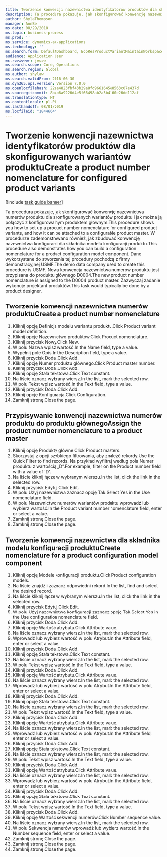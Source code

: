 ```yaml
---
title: Tworzenie konwencji nazewnictwa identyfikatorów produktów dla skonfigurowanych wariantów produktu
description: Ta procedura pokazuje, jak skonfigurować konwencję nazewnictwa numerów produktu dla skonfigurowanych wariantów produktu i jak można ją połączyć z konfigurowalnym produktem głównym.
author: ShylaThompson
manager: AnnBe
ms.date: 08/29/2018
ms.topic: business-process
ms.prod: ''
ms.service: dynamics-ax-applications
ms.technology: ''
ms.search.form: DefaultDashboard, EcoResProductVariantMaintainWorkspace, EcoResNomenclature, EcoResProductListPage, EcoResProductDetails, PCProductConfigurationModelListPage, PCProductConfigurationModelDetails
audience: Application User
ms.reviewer: josaw
ms.search.scope: Core, Operations
ms.search.region: Global
ms.author: shylaw
ms.search.validFrom: 2016-06-30
ms.dyn365.ops.version: Version 7.0.0
ms.openlocfilehash: 22aa4823fbf43b29a8fd9661645e8563c07e437d
ms.sourcegitcommit: 8b4b6a9226d4e5f66498ab2a5b4160e26dd112af
ms.translationtype: HT
ms.contentlocale: pl-PL
ms.lasthandoff: 08/01/2019
ms.locfileid: "1844664"
---
```

# <a name="create-a-product-number-nomenclature-for-configured-product-variants"></a><span data-ttu-id="b019a-103">Tworzenie konwencji nazewnictwa identyfikatorów produktów dla skonfigurowanych wariantów produktu</span><span class="sxs-lookup"><span data-stu-id="b019a-103">Create a product number nomenclature for configured product variants</span></span>

[!include [task guide banner](../../includes/task-guide-banner.md)]

<span data-ttu-id="b019a-104">Ta procedura pokazuje, jak skonfigurować konwencję nazewnictwa numerów produktu dla skonfigurowanych wariantów produktu i jak można ją połączyć z konfigurowalnym produktem głównym.</span><span class="sxs-lookup"><span data-stu-id="b019a-104">This procedure shows you how to set up a product number nomenclature for configured product variants, and how it can be attached to a configurable product master.</span></span> <span data-ttu-id="b019a-105">W procedurze zademonstrowano również, jak zbudować konwencję nazewnictwa konfiguracji dla składnika modelu konfiguracji produktu.</span><span class="sxs-lookup"><span data-stu-id="b019a-105">This procedure also demonstrates how you can build a configuration nomenclature for a product configuration model component.</span></span> <span data-ttu-id="b019a-106">Dane wykorzystane do stworzenia tej procedury pochodzą z firmy demonstracyjnej USMF.</span><span class="sxs-lookup"><span data-stu-id="b019a-106">The demo data company used to create this procedure is USMF.</span></span> <span data-ttu-id="b019a-107">Nowa konwencja nazewnictwa numerów produktu jest przypisana do produktu głównego D0004.</span><span class="sxs-lookup"><span data-stu-id="b019a-107">The new product number nomenclature is assigned to the D0004 product master.</span></span> <span data-ttu-id="b019a-108">Zazwyczaj zadanie wykonuje projektant produktów.</span><span class="sxs-lookup"><span data-stu-id="b019a-108">This task would typically be done by a product designer.</span></span>


## <a name="create-a-product-number-nomenclature"></a><span data-ttu-id="b019a-109">Tworzenie konwencji nazewnictwa numerów produktu</span><span class="sxs-lookup"><span data-stu-id="b019a-109">Create a product number nomenclature</span></span>
1. <span data-ttu-id="b019a-110">Kliknij opcję Definicja modelu wariantu produktu.</span><span class="sxs-lookup"><span data-stu-id="b019a-110">Click Product variant model definition.</span></span>
2. <span data-ttu-id="b019a-111">Kliknij opcję Nazewnictwo produktów.</span><span class="sxs-lookup"><span data-stu-id="b019a-111">Click Product nomenclature.</span></span>
3. <span data-ttu-id="b019a-112">Kliknij przycisk Nowy.</span><span class="sxs-lookup"><span data-stu-id="b019a-112">Click New.</span></span>
4. <span data-ttu-id="b019a-113">W polu Nazwa wpisz wartość.</span><span class="sxs-lookup"><span data-stu-id="b019a-113">In the Name field, type a value.</span></span>
5. <span data-ttu-id="b019a-114">Wypełnij pole Opis.</span><span class="sxs-lookup"><span data-stu-id="b019a-114">In the Description field, type a value.</span></span>
6. <span data-ttu-id="b019a-115">Kliknij przycisk Dodaj.</span><span class="sxs-lookup"><span data-stu-id="b019a-115">Click Add.</span></span>
7. <span data-ttu-id="b019a-116">Kliknij opcję Numer produktu głównego.</span><span class="sxs-lookup"><span data-stu-id="b019a-116">Click Product master number.</span></span>
8. <span data-ttu-id="b019a-117">Kliknij przycisk Dodaj.</span><span class="sxs-lookup"><span data-stu-id="b019a-117">Click Add.</span></span>
9. <span data-ttu-id="b019a-118">Kliknij opcję Stała tekstowa.</span><span class="sxs-lookup"><span data-stu-id="b019a-118">Click Text constant.</span></span>
10. <span data-ttu-id="b019a-119">Na liście oznacz wybrany wiersz.</span><span class="sxs-lookup"><span data-stu-id="b019a-119">In the list, mark the selected row.</span></span>
11. <span data-ttu-id="b019a-120">W polu Tekst wpisz wartość.</span><span class="sxs-lookup"><span data-stu-id="b019a-120">In the Text field, type a value.</span></span>
12. <span data-ttu-id="b019a-121">Kliknij przycisk Dodaj.</span><span class="sxs-lookup"><span data-stu-id="b019a-121">Click Add.</span></span>
13. <span data-ttu-id="b019a-122">Kliknij opcję Konfiguracja.</span><span class="sxs-lookup"><span data-stu-id="b019a-122">Click Configuration.</span></span>
14. <span data-ttu-id="b019a-123">Zamknij stronę.</span><span class="sxs-lookup"><span data-stu-id="b019a-123">Close the page.</span></span>

## <a name="assign-the-product-number-nomenclature-to-a-product-master"></a><span data-ttu-id="b019a-124">Przypisywanie konwencji nazewnictwa numerów produktu do produktu głównego</span><span class="sxs-lookup"><span data-stu-id="b019a-124">Assign the product number nomenclature to a product master</span></span>
1. <span data-ttu-id="b019a-125">Kliknij opcję Produkty główne.</span><span class="sxs-lookup"><span data-stu-id="b019a-125">Click Product masters.</span></span>
2. <span data-ttu-id="b019a-126">Skorzystaj z opcji szybkiego filtrowania, aby znaleźć rekordy.</span><span class="sxs-lookup"><span data-stu-id="b019a-126">Use the Quick Filter to find records.</span></span> <span data-ttu-id="b019a-127">Na przykład wyfiltruj według pola Numer produktu z wartością „D”.</span><span class="sxs-lookup"><span data-stu-id="b019a-127">For example, filter on the Product number field with a value of 'D'.</span></span>
3. <span data-ttu-id="b019a-128">Na liście kliknij łącze w wybranym wierszu.</span><span class="sxs-lookup"><span data-stu-id="b019a-128">In the list, click the link in the selected row.</span></span>
4. <span data-ttu-id="b019a-129">Kliknij przycisk Edytuj.</span><span class="sxs-lookup"><span data-stu-id="b019a-129">Click Edit.</span></span>
5. <span data-ttu-id="b019a-130">W polu Użyj nazewnictwa zaznacz opcję Tak.</span><span class="sxs-lookup"><span data-stu-id="b019a-130">Select Yes in the Use nomenclature field.</span></span>
6. <span data-ttu-id="b019a-131">W polu Nazewnictwo numerów wariantów produktu wprowadź lub wybierz wartość.</span><span class="sxs-lookup"><span data-stu-id="b019a-131">In the Product variant number nomenclature field, enter or select a value.</span></span>
7. <span data-ttu-id="b019a-132">Zamknij stronę.</span><span class="sxs-lookup"><span data-stu-id="b019a-132">Close the page.</span></span>
8. <span data-ttu-id="b019a-133">Zamknij stronę.</span><span class="sxs-lookup"><span data-stu-id="b019a-133">Close the page.</span></span>

## <a name="create-nomenclature-for-a-product-configuration-model-component"></a><span data-ttu-id="b019a-134">Tworzenie konwencji nazewnictwa dla składnika modelu konfiguracji produktu</span><span class="sxs-lookup"><span data-stu-id="b019a-134">Create nomenclature for a product configuration model component</span></span>
1. <span data-ttu-id="b019a-135">Kliknij opcję Modele konfiguracji produktu.</span><span class="sxs-lookup"><span data-stu-id="b019a-135">Click Product configuration models.</span></span>
2. <span data-ttu-id="b019a-136">Na liście znajdź i zaznacz odpowiedni rekord.</span><span class="sxs-lookup"><span data-stu-id="b019a-136">In the list, find and select the desired record.</span></span>
3. <span data-ttu-id="b019a-137">Na liście kliknij łącze w wybranym wierszu.</span><span class="sxs-lookup"><span data-stu-id="b019a-137">In the list, click the link in the selected row.</span></span>
4. <span data-ttu-id="b019a-138">Kliknij przycisk Edytuj.</span><span class="sxs-lookup"><span data-stu-id="b019a-138">Click Edit.</span></span>
5. <span data-ttu-id="b019a-139">W polu Użyj nazewnictwa konfiguracji zaznacz opcję Tak.</span><span class="sxs-lookup"><span data-stu-id="b019a-139">Select Yes in the Use configuration nomenclature field.</span></span>
6. <span data-ttu-id="b019a-140">Kliknij przycisk Dodaj.</span><span class="sxs-lookup"><span data-stu-id="b019a-140">Click Add.</span></span>
7. <span data-ttu-id="b019a-141">Kliknij opcję Wartość atrybutu.</span><span class="sxs-lookup"><span data-stu-id="b019a-141">Click Attribute value.</span></span>
8. <span data-ttu-id="b019a-142">Na liście oznacz wybrany wiersz.</span><span class="sxs-lookup"><span data-stu-id="b019a-142">In the list, mark the selected row.</span></span>
9. <span data-ttu-id="b019a-143">Wprowadź lub wybierz wartość w polu Atrybut.</span><span class="sxs-lookup"><span data-stu-id="b019a-143">In the Attribute field, enter or select a value.</span></span>
10. <span data-ttu-id="b019a-144">Kliknij przycisk Dodaj.</span><span class="sxs-lookup"><span data-stu-id="b019a-144">Click Add.</span></span>
11. <span data-ttu-id="b019a-145">Kliknij opcję Stała tekstowa.</span><span class="sxs-lookup"><span data-stu-id="b019a-145">Click Text constant.</span></span>
12. <span data-ttu-id="b019a-146">Na liście oznacz wybrany wiersz.</span><span class="sxs-lookup"><span data-stu-id="b019a-146">In the list, mark the selected row.</span></span>
13. <span data-ttu-id="b019a-147">W polu Tekst wpisz wartość.</span><span class="sxs-lookup"><span data-stu-id="b019a-147">In the Text field, type a value.</span></span>
14. <span data-ttu-id="b019a-148">Kliknij przycisk Dodaj.</span><span class="sxs-lookup"><span data-stu-id="b019a-148">Click Add.</span></span>
15. <span data-ttu-id="b019a-149">Kliknij opcję Wartość atrybutu.</span><span class="sxs-lookup"><span data-stu-id="b019a-149">Click Attribute value.</span></span>
16. <span data-ttu-id="b019a-150">Na liście oznacz wybrany wiersz.</span><span class="sxs-lookup"><span data-stu-id="b019a-150">In the list, mark the selected row.</span></span>
17. <span data-ttu-id="b019a-151">Wprowadź lub wybierz wartość w polu Atrybut.</span><span class="sxs-lookup"><span data-stu-id="b019a-151">In the Attribute field, enter or select a value.</span></span>
18. <span data-ttu-id="b019a-152">Kliknij przycisk Dodaj.</span><span class="sxs-lookup"><span data-stu-id="b019a-152">Click Add.</span></span>
19. <span data-ttu-id="b019a-153">Kliknij opcję Stała tekstowa.</span><span class="sxs-lookup"><span data-stu-id="b019a-153">Click Text constant.</span></span>
20. <span data-ttu-id="b019a-154">Na liście oznacz wybrany wiersz.</span><span class="sxs-lookup"><span data-stu-id="b019a-154">In the list, mark the selected row.</span></span>
21. <span data-ttu-id="b019a-155">W polu Tekst wpisz wartość.</span><span class="sxs-lookup"><span data-stu-id="b019a-155">In the Text field, type a value.</span></span>
22. <span data-ttu-id="b019a-156">Kliknij przycisk Dodaj.</span><span class="sxs-lookup"><span data-stu-id="b019a-156">Click Add.</span></span>
23. <span data-ttu-id="b019a-157">Kliknij opcję Wartość atrybutu.</span><span class="sxs-lookup"><span data-stu-id="b019a-157">Click Attribute value.</span></span>
24. <span data-ttu-id="b019a-158">Na liście oznacz wybrany wiersz.</span><span class="sxs-lookup"><span data-stu-id="b019a-158">In the list, mark the selected row.</span></span>
25. <span data-ttu-id="b019a-159">Wprowadź lub wybierz wartość w polu Atrybut.</span><span class="sxs-lookup"><span data-stu-id="b019a-159">In the Attribute field, enter or select a value.</span></span>
26. <span data-ttu-id="b019a-160">Kliknij przycisk Dodaj.</span><span class="sxs-lookup"><span data-stu-id="b019a-160">Click Add.</span></span>
27. <span data-ttu-id="b019a-161">Kliknij opcję Stała tekstowa.</span><span class="sxs-lookup"><span data-stu-id="b019a-161">Click Text constant.</span></span>
28. <span data-ttu-id="b019a-162">Na liście oznacz wybrany wiersz.</span><span class="sxs-lookup"><span data-stu-id="b019a-162">In the list, mark the selected row.</span></span>
29. <span data-ttu-id="b019a-163">W polu Tekst wpisz wartość.</span><span class="sxs-lookup"><span data-stu-id="b019a-163">In the Text field, type a value.</span></span>
30. <span data-ttu-id="b019a-164">Kliknij przycisk Dodaj.</span><span class="sxs-lookup"><span data-stu-id="b019a-164">Click Add.</span></span>
31. <span data-ttu-id="b019a-165">Kliknij opcję Wartość atrybutu.</span><span class="sxs-lookup"><span data-stu-id="b019a-165">Click Attribute value.</span></span>
32. <span data-ttu-id="b019a-166">Na liście oznacz wybrany wiersz.</span><span class="sxs-lookup"><span data-stu-id="b019a-166">In the list, mark the selected row.</span></span>
33. <span data-ttu-id="b019a-167">Wprowadź lub wybierz wartość w polu Atrybut.</span><span class="sxs-lookup"><span data-stu-id="b019a-167">In the Attribute field, enter or select a value.</span></span>
34. <span data-ttu-id="b019a-168">Kliknij przycisk Dodaj.</span><span class="sxs-lookup"><span data-stu-id="b019a-168">Click Add.</span></span>
35. <span data-ttu-id="b019a-169">Kliknij opcję Stała tekstowa.</span><span class="sxs-lookup"><span data-stu-id="b019a-169">Click Text constant.</span></span>
36. <span data-ttu-id="b019a-170">Na liście oznacz wybrany wiersz.</span><span class="sxs-lookup"><span data-stu-id="b019a-170">In the list, mark the selected row.</span></span>
37. <span data-ttu-id="b019a-171">W polu Tekst wpisz wartość.</span><span class="sxs-lookup"><span data-stu-id="b019a-171">In the Text field, type a value.</span></span>
38. <span data-ttu-id="b019a-172">Kliknij przycisk Dodaj.</span><span class="sxs-lookup"><span data-stu-id="b019a-172">Click Add.</span></span>
39. <span data-ttu-id="b019a-173">Kliknij opcję Wartość sekwencji numerów.</span><span class="sxs-lookup"><span data-stu-id="b019a-173">Click Number sequence value.</span></span>
40. <span data-ttu-id="b019a-174">Na liście oznacz wybrany wiersz.</span><span class="sxs-lookup"><span data-stu-id="b019a-174">In the list, mark the selected row.</span></span>
41. <span data-ttu-id="b019a-175">W polu Sekwencja numerów wprowadź lub wybierz wartość.</span><span class="sxs-lookup"><span data-stu-id="b019a-175">In the Number sequence field, enter or select a value.</span></span>
42. <span data-ttu-id="b019a-176">Zamknij stronę.</span><span class="sxs-lookup"><span data-stu-id="b019a-176">Close the page.</span></span>
43. <span data-ttu-id="b019a-177">Zamknij stronę.</span><span class="sxs-lookup"><span data-stu-id="b019a-177">Close the page.</span></span>
44. <span data-ttu-id="b019a-178">Zamknij stronę.</span><span class="sxs-lookup"><span data-stu-id="b019a-178">Close the page.</span></span>

